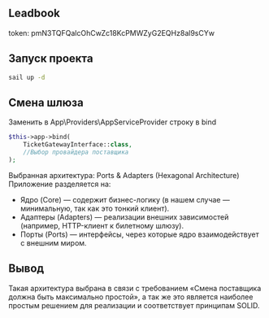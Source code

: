 ## Leadbook
token: pmN3TQFQalcOhCwZc18KcPMWZyG2EQHz8al9sCYw

## Запуск проекта
```bash
sail up -d
```

## Смена шлюза
Заменить в App\Providers\AppServiceProvider строку в bind
```php
$this->app->bind(
    TicketGatewayInterface::class,
    //Выбор провайдера поставщика
);
```


Выбранная архитектура: Ports & Adapters (Hexagonal Architecture)
Приложение разделяется на:
- Ядро (Core) — содержит бизнес-логику (в нашем случае — минимальную, так как это тонкий клиент).
- Адаптеры (Adapters) — реализации внешних зависимостей (например, HTTP-клиент к билетному шлюзу).
- Порты (Ports) — интерфейсы, через которые ядро взаимодействует с внешним миром.

## Вывод
Такая архитектура выбрана в связи с требованием «Смена поставщика должна быть максимально простой», а так же это является наиболее простым решением для реализации и соответствует принципам SOLID.
